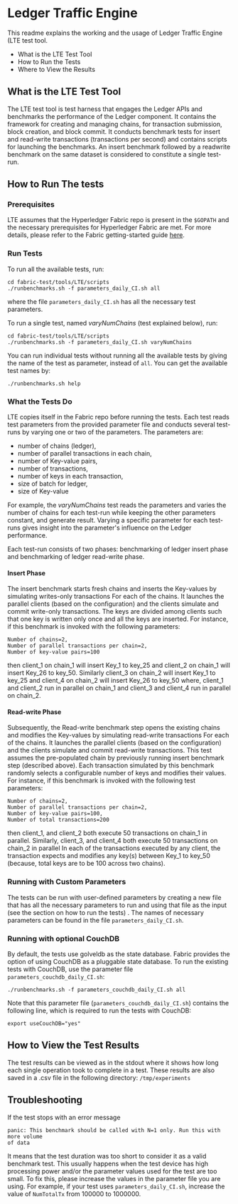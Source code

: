 # Ledger Traffic Engine

This readme explains the working and the usage of Ledger Traffic Engine (LTE
test tool.


- What is the LTE Test Tool
- How to Run the Tests
- Where to View the Results

## What is the LTE Test Tool

The LTE test tool is test harness that engages the Ledger APIs and benchmarks
the performance of the Ledger component. It contains the framework for creating
and managing chains, for transaction submission, block creation, and block
commit. It conducts benchmark tests for insert and read-write transactions
(transactions per second) and contains scripts for launching the benchmarks. An
insert benchmark followed by a readwrite benchmark on the same dataset is
considered to constitute a single test-run.


## How to Run The tests

### Prerequisites

LTE assumes that the Hyperledger Fabric repo is present in the `$GOPATH` and
the necessary prerequisites for Hyperledger Fabric are met. For more details,
please refer to the Fabric getting-started guide [here](http://hyperledger-fabric.readthedocs.io/en/release/getting_started.html).

### Run Tests

To run all the available tests, run:
```
cd fabric-test/tools/LTE/scripts
./runbenchmarks.sh -f parameters_daily_CI.sh all
```
where the file `parameters_daily_CI.sh` has all the necessary test parameters.

To run a single test, named *varyNumChains* (test explained below), run:
```
cd fabric-test/tools/LTE/scripts
./runbenchmarks.sh -f parameters_daily_CI.sh varyNumChains
```

You can run individual tests without running all the available tests by giving
the name of the test as parameter, instead of `all`. You can get the available
test names by:
```
./runbenchmarks.sh help
```

### What the Tests Do

LTE copies itself in the Fabric repo before running the tests. Each test reads
test parameters from the provided parameter file and conducts several test-runs
by varying one or two of the parameters. The parameters are:
* number of chains (ledger),
* number of parallel transactions in each chain,
* number of Key-value pairs,
* number of transactions,
* number of keys in each transaction,
* size of batch for ledger,
* size of Key-value

For example, the *varyNumChains* test reads the parameters and varies the
number of chains for each test-run while keeping the other parameters constant,
and generate result. Varying a specific parameter for each test-runs gives
insight into the parameter's influence on the Ledger performance.

Each test-run consists of two phases: benchmarking of ledger insert phase and
benchmarking of ledger read-write phase.

#### Insert Phase

The insert benchmark starts fresh chains and inserts the Key-values by
simulating writes-only transactions For each of the chains. It launches the
parallel clients (based on the configuration) and the clients simulate and
commit write-only transactions. The keys are divided among clients such that
one key is written only once and all the keys are inserted. For instance, if
this benchmark is invoked with the following parameters:
```
Number of chains=2,
Number of parallel transactions per chain=2,
Number of key-value pairs=100
```
then client_1 on chain_1 will insert Key_1 to key_25 and client_2 on chain_1 will
insert Key_26 to key_50. Similarly client_3 on chain_2 will insert Key_1 to
key_25 and client_4 on chain_2 will insert Key_26 to key_50 where, client_1 and
client_2 run in parallel on chain_1 and client_3 and client_4 run in parallel
on chain_2.

#### Read-write Phase

Subsequently, the Read-write benchmark step opens the existing chains and
modifies the Key-values by simulating read-write transactions For each of the
chains. It launches the parallel clients (based on the configuration) and the
clients simulate and commit read-write transactions. This test assumes the
pre-populated chain by previously running insert benchmark step (described
above). Each transaction simulated by this benchmark randomly selects a
configurable number of keys and modifies their values. For instance, if this
benchmark is invoked with the following test parameters:
```
Number of chains=2,
Number of parallel transactions per chain=2,
Number of key-value pairs=100,
Number of total transactions=200
```
then client_1, and client_2 both execute 50 transactions on
chain_1 in parallel.  Similarly, client_3, and client_4 both execute 50
transactions on chain_2 in parallel In each of the transactions executed by any
client, the transaction expects and modifies any key(s) between Key_1 to key_50
(because, total keys are to be 100 across two chains).

### Running with Custom Parameters

The tests can be run with user-defined parameters by creating a new file that
has all the necessary parameters to run and using that file as the input (see
the section on how to run the tests) . The names of necessary parameters can be
found in the file `parameters_daily_CI.sh`.

### Running with optional CouchDB

By default, the tests use golveldb as the state database. Fabric provides the
option of using CouchDB as a pluggable state database. To run the existing
tests with CouchDB, use the parameter file `parameters_couchdb_daily_CI.sh`:
```
./runbenchmarks.sh -f parameters_couchdb_daily_CI.sh all
```
Note that this parameter file (`parameters_couchdb_daily_CI.sh`) contains the
following line, which is required to run the tests with CouchDB:
```
export useCouchDB="yes"
```

## How to View the Test Results

The test results can be viewed as in the stdout where it shows how long each
single operation took to complete in a test. These results are also saved in a
.csv file in the following directory: `/tmp/experiments`

## Troubleshooting

If the test stops with an error message
```
panic: This benchmark should be called with N=1 only. Run this with more volume
of data
```
It means that the test duration was too short to consider it as a valid
benchmark test. This usually happens when the test device has high processing
power and/or the parameter values used for the test are too small. To fix
this, please increase the values in the parameter file you are using. For
example, if your test uses `parameters_daily_CI.sh`, increase the value of
`NumTotalTx` from 100000 to 1000000.
